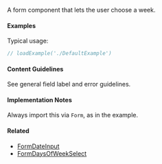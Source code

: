 A form component that lets the user choose a week.

#### Examples

Typical usage:

```jsx
// loadExample('./DefaultExample')
```

#### Content Guidelines

See general field label and error guidelines.

#### Implementation Notes

Always import this via `Form`, as in the example.

#### Related

- [FormDateInput](#!/FormDateInput)
- [FormDaysOfWeekSelect](#!/FormDaysOfWeekSelect)
